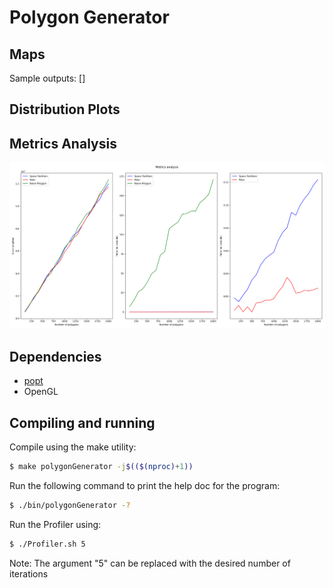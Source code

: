 # Polygon Generator
## Maps
Sample outputs:
[]

## Distribution Plots

## Metrics Analysis
<img src = "/Images/metrics.png">

## Dependencies
- [popt](http://ftp.rpm.org/mirror/popt/)
- OpenGL
## Compiling and running
Compile using the make utility:

```bash
$ make polygonGenerator -j$(($(nproc)+1))
```

Run the following command to print the help doc for the program:
```bash
$ ./bin/polygonGenerator -?
```

Run the Profiler using:
```bash
$ ./Profiler.sh 5
```

Note: The argument "5" can be replaced with the desired number of iterations